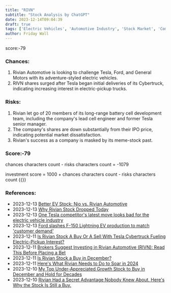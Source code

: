 ```yaml
---
title: "RIVN"
subtitle: "Stock Analysis by ChatGPT"
date: 2023-12-14T09:04:39
draft: true
tags: ['Electric Vehicles', 'Automotive Industry', 'Stock Market', 'Competition', 'Market Trends']
author: Friday Wall
---
```


score:-79
### Chances:
1. Rivian Automotive is looking to challenge Tesla, Ford, and General Motors with its adventure-styled electric vehicles.
2. RIVN shares surged after Tesla began initial deliveries of its Cybertruck, indicating increasing interest in electric-pickup trucks.
### Risks:
1. Rivian let go of 20 members of its long-range battery cell development team, including the company's lead cell engineer and former Tesla senior manager.
2. The company's shares are down substantially from their IPO price, indicating potential market dissatisfaction.
3. Rivian's success as a company is masked by its meme-stock past.
### Score:-79
chances characters count - risks characters count = -1079

investment score = 1000 + chances characters count - risks characters count
{{<tradingview symbol="Nasdaq:RIVN">}}
### References:
- 2023-12-13 [Better EV Stock: Nio vs. Rivian Automotive](https://www.fool.com/investing/2023/12/13/better-ev-stock-nio-vs-rivian-automotive/?source=eptyholnk0000202&utm_source=yahoo-host-full&utm_medium=feed&utm_campaign=article&.tsrc=rss)
- 2023-12-13 [Why Rivian Stock Dropped Today](https://www.fool.com/investing/2023/12/12/why-rivian-stock-dropped-today/?source=eptyholnk0000202&utm_source=yahoo-host&utm_medium=feed&utm_campaign=article&.tsrc=rss)
- 2023-12-13 [One Tesla competitor's latest move looks bad for the electric vehicle industry](https://finance.yahoo.com/m/b4c94a22-4f60-348d-b259-2b07c0e48971/one-tesla-competitor%27s-latest.html)
- 2023-12-13 [Ford slashes F-150 Lightning EV production to match 'customer demand'](https://finance.yahoo.com/news/ford-slashes-f-150-lightning-ev-production-to-match-customer-demand-164345409.html)
- 2023-12-11 [Is Rivian Stock A Buy Or A Sell With Tesla Cybertruck Fueling Electric-Pickup Interest?](https://finance.yahoo.com/m/266505ad-eab7-3ed6-8eba-7ebf32da2e4c/is-rivian-stock-a-buy-or-a.html)
- 2023-12-11 [Brokers Suggest Investing in Rivian Automotive (RIVN): Read This Before Placing a Bet](https://finance.yahoo.com/news/brokers-suggest-investing-rivian-automotive-143006608.html)
- 2023-12-11 [Is Rivian Stock a Buy in December?](https://finance.yahoo.com/news/rivian-stock-buy-december-134500028.html)
- 2023-12-11 [Here's What Rivian Needs to Do to Soar in 2024](https://finance.yahoo.com/news/heres-rivian-needs-soar-2024-113300474.html)
- 2023-12-10 [My Top Under-Appreciated Growth Stock to Buy in December and Hold for Decades](https://finance.yahoo.com/m/14da0466-f798-3aa0-b174-548c5eeceb76/my-top-under-appreciated.html)
- 2023-12-10 [Rivian Had a Secret Advantage Nobody Knew About. Here's Why the Stock Is Still a Buy.](https://finance.yahoo.com/m/2703847d-3b9d-3662-90e1-e2c0a35b52e0/rivian-had-a-secret-advantage.html)


                